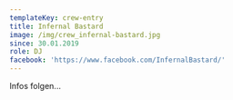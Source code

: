 ```yaml
---
templateKey: crew-entry
title: Infernal Bastard
image: /img/crew_infernal-bastard.jpg
since: 30.01.2019
role: DJ
facebook: 'https://www.facebook.com/InfernalBastard/'
---
```

Infos folgen...

